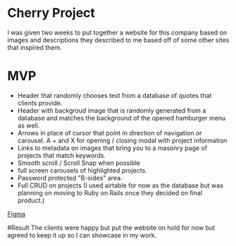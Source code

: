 # Cherry Project

I was given two weeks to put together a website for this company based on images and descriptions they described to me based off of some other sites that inspired them. 

# MVP
- Header that randomly chooses text from a database of quotes that clients provide. 
- Header with backgroud image that is randomly generated from a database and matches the background of the opened hamburger menu as well. 
- Arrows in place of cursor that point in direction of navigation or carousel. A + and X for opening / closing modal with project information
- Links to metadata on images that bring you to a masonry page of projects that match keywords. 
- Smooth scroll / Scroll Snap when possible
- full screen carousels of highlighted projects.
- Password protected "B-sides" area.
- Full CRUD on projects (I used airtable for now as the database but was planning on moving to Ruby on Rails once they decided on final product.)


[Figma](https://res.cloudinary.com/bobalobbadingdong/image/upload/v1612463350/Cherry/Figma_wxmk3u.jpg)

#Result
The clients were happy but put the website on hold for now but agreed to keep it up so I can showcase in my work. 

